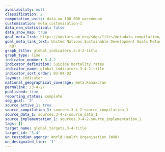```yaml
---
availability: null
classification: 2
computation_units: data.на 100 000 населения
customisation: meta.customisation-1
data_non_statistical: false
data_show_map: true
goal_meta_link: https://unstats.un.org/sdgs/files/metadata-compilation/Metadata-Goal-3.pdf
goal_meta_link_text: United Nations Sustainable Development Goals Metadata (PDF 65.1
  KB)
graph_title: global_indicators.3-4-2-title
graph_type: line
indicator_number: 3.4.2
indicator_definition: Suicide mortality rates
indicator_name: global_indicators.3-4-2-title
indicator_sort_order: 03-04-02
layout: indicator
national_geographical_coverage: meta.Казахстан
permalink: /3-4-2/
published: true
reporting_status: complete
sdg_goal: '3'
source_active_1: true
source_compilation_1: sources.3-4-2-source_compilation_1
source_data_1: sources.3-4-2-source_data_1
source_implementation_1: sources.3-4-2-source_implementation_1
tags: []
target_name: global_targets.3-4-title
target_id: '3.4'
un_custodian_agency: World Health Organisation (WHO)
un_designated_tier: '1'
---
```

